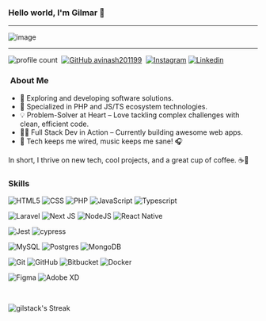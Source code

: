 ### Hello world, I'm Gilmar  👋 

-----

<p align="center">
 
![image](https://user-images.githubusercontent.com/61057666/169029838-74df663d-2e62-4d77-bdff-b43f7d63f00f.png)

</p>

-----

![profile count](https://komarev.com/ghpvc/?username=gilstack&color=red)&nbsp;
[![GitHub avinash201199](https://img.shields.io/github/followers/gilstack?label=follow&style=social)](https://github.com/gilstack)&nbsp;
[![Instagram](https://img.shields.io/badge/-glmrdev-red?style=flat-square&logo=Instagram&logoColor=white&link=https://instagram.com/glmrdev)](https://www.instagram.com/glmrdev/)
[![Linkedin](https://img.shields.io/badge/-gilstack-blue?style=flat-square&logo=Linkedin&logoColor=white&link=https://linkedin.com/in/glmrdev)](https://www.linkedin.com/in/glmrdev/)

### &nbsp;About Me

- 🤔 Exploring and developing software solutions.
- 🌱 Specialized in PHP and JS/TS ecosystem technologies.
- 💡 Problem-Solver at Heart – Love tackling complex challenges with clean, efficient code.
- 👨‍💻 Full Stack Dev in Action – Currently building awesome web apps.
- 💙 Tech keeps me wired, music keeps me sane! 🎧
  
In short, I thrive on new tech, cool projects, and a great cup of coffee. ☕🚀


### Skills

![HTML5](https://img.shields.io/badge/-HTML5-333333?style=flat&logo=HTML5)
![CSS](https://img.shields.io/badge/-CSS-333333?style=flat&logo=CSS3&logoColor=1572B6)
![PHP](https://img.shields.io/badge/php-333333?style=flat&logo=php)
![JavaScript](https://img.shields.io/badge/-JavaScript-333333?style=flat&logo=javascript)
![Typescript](https://shields.io/badge/TypeScript-333333?logo=TypeScript&logoColor=3178C6)
<br />

![Laravel](https://img.shields.io/badge/laravel-333333?style=flat&logo=laravel)
![Next JS](https://img.shields.io/badge/Next-333333?style=flat&logo=next.js)
![NodeJS](https://img.shields.io/badge/node.js-333333?style=flat&logo=node.js)
![React Native](https://img.shields.io/badge/-React%20Native-333333?style=flat&logo=react)
<br />

![Jest](https://img.shields.io/badge/-Jest-333333?style=flat&logo=jest)
![cypress](https://img.shields.io/badge/-cypress-333333?style=flat&logo=cypress)
<br />

![MySQL](https://img.shields.io/badge/-MySQL-333333?style=flat&logo=mysql)
![Postgres](https://img.shields.io/badge/postgres-333333?style=flat&logo=postgresql)
![MongoDB](https://img.shields.io/badge/-MongoDB-333333?style=flat&logo=mongodb)
<br />

![Git](https://img.shields.io/badge/-Git-333333?style=flat&logo=git)
![GitHub](https://img.shields.io/badge/-GitHub-333333?style=flat&logo=github)
![Bitbucket](https://img.shields.io/badge/-Bitbucket-333333?style=flat&logo=bitbucket)
![Docker](https://img.shields.io/badge/-Docker-333333?style=flat&logo=docker)
<br />

![Figma](https://img.shields.io/badge/-Figma-333333?style=flat&logo=figma&logoColor=007ACC)
![Adobe XD](https://img.shields.io/badge/-Adobe%20XD-333333?style=flat&logo=adobe-xd&logoColor=007ACC)

<br />

![gilstack's Streak](https://github-readme-streak-stats.herokuapp.com/?user=gilstack&theme=tokyonight&hide_border=false)
